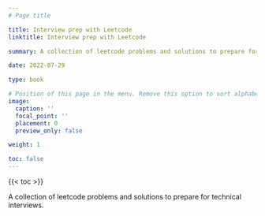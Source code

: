```yaml
---
# Page title

title: Interview prep with Leetcode
linktitle: Interview prep with Leetcode

summary: A collection of leetcode problems and solutions to prepare for technical interviews.

date: 2022-07-29

type: book

# Position of this page in the menu. Remove this option to sort alphabetically.
image:
  caption: ''
  focal_point: ''
  placement: 0
  preview_only: false

weight: 1

toc: false
---
```


{{< toc >}}

A collection of leetcode problems and solutions to prepare for technical interviews.
